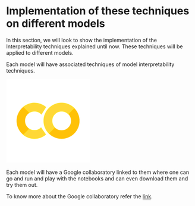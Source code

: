 # Implementation of these techniques on different models

In this section, we will look to show the implementation of the Interpretability techniques explained until now. These techniques will be applied to different models.

Each model will have associated techniques of model interpretability techniques. 

![](../.gitbook/assets/image%20%28102%29.png)

Each model will have a Google collaboratory linked to them where one can go and run and play with the notebooks and can even download them and try them out.

To know more about the Google collaboratory refer the [link](https://colab.research.google.com/notebooks/basic_features_overview.ipynb). 



